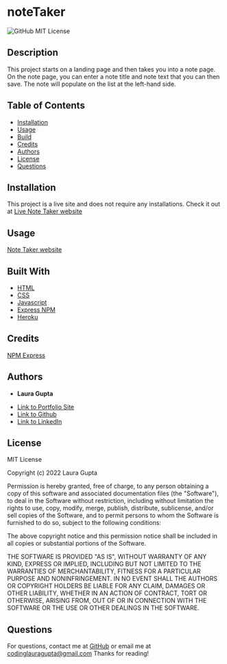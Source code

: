 # noteTaker

![GitHub MIT License](https://img.shields.io/badge/license-MIT-blue)

## Description  

This project starts on a landing page and then takes you into a note page. On the note page, you can enter a note title and note text that you can then save. The note will populate on the list at the left-hand side. 


## Table of Contents   

* [Installation](#installation)
* [Usage](#usage)
* [Build](#Built)
* [Credits](#credits)
* [Authors](#authors)
* [License](#license)
* [Questions](#questions)

## Installation

This project is a live site and does not require any installations. Check it out at [Live Note Taker website](http://fierce-eyrie-06541.herokuapp.com/)

## Usage 

[Note Taker website](http://fierce-eyrie-06541.herokuapp.com/)


## Built With

* [HTML](https://developer.mozilla.org/en-US/docs/Web/HTML)
* [CSS](https://developer.mozilla.org/en-US/docs/Web/CSS)
* [Javascript](https://developer.mozilla.org/en-US/docs/Web/JavaScript)
* [Express NPM](https://expressjs.com/)
* [Heroku](https://dashboard.heroku.com)

## Credits

[NPM Express](https://expressjs.com/)


## Authors

* **Laura Gupta** 

- [Link to Portfolio Site](https://lauragupta.github.io/resumepage/)
- [Link to Github](https://github.com/lauragupta?tab=repositories)
- [Link to LinkedIn](https://www.linkedin.com/in/laura-gupta-5a277158/)


## License
MIT License

Copyright (c) 2022 Laura Gupta

Permission is hereby granted, free of charge, to any person obtaining a copy
of this software and associated documentation files (the "Software"), to deal
in the Software without restriction, including without limitation the rights
to use, copy, modify, merge, publish, distribute, sublicense, and/or sell
copies of the Software, and to permit persons to whom the Software is
furnished to do so, subject to the following conditions:

The above copyright notice and this permission notice shall be included in all
copies or substantial portions of the Software.

THE SOFTWARE IS PROVIDED "AS IS", WITHOUT WARRANTY OF ANY KIND, EXPRESS OR
IMPLIED, INCLUDING BUT NOT LIMITED TO THE WARRANTIES OF MERCHANTABILITY,
FITNESS FOR A PARTICULAR PURPOSE AND NONINFRINGEMENT. IN NO EVENT SHALL THE
AUTHORS OR COPYRIGHT HOLDERS BE LIABLE FOR ANY CLAIM, DAMAGES OR OTHER
LIABILITY, WHETHER IN AN ACTION OF CONTRACT, TORT OR OTHERWISE, ARISING FROM,
OUT OF OR IN CONNECTION WITH THE SOFTWARE OR THE USE OR OTHER DEALINGS IN THE
SOFTWARE.


## Questions 
For questions, contact me at [GitHub](https://github.com/lauragupta) or email me at <codinglauragupta@gmail.com>
Thanks for reading!